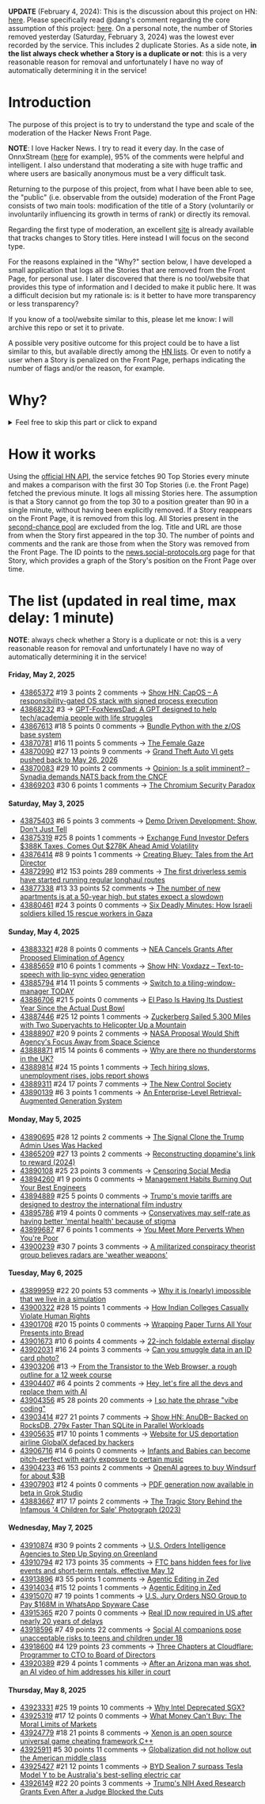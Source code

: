 **UPDATE** (February 4, 2024): This is the discussion about this project on HN: [here](https://news.ycombinator.com/item?id=39230513). Please specifically read @dang's comment regarding the core assumption of this project: [here](https://news.ycombinator.com/item?id=39231537). On a personal note, the number of Stories removed yesterday (Saturday, February 3, 2024) was the lowest ever recorded by the service. This includes 2 duplicate Stories. As a side note, **in the list always check whether a Story is a duplicate or not**: this is a very reasonable reason for removal and unfortunately I have no way of automatically determining it in the service!

# Introduction

The purpose of this project is to try to understand the type and scale of the moderation of the Hacker News Front Page.

**NOTE**: I love Hacker News. I try to read it every day. In the case of OnnxStream ([here](https://news.ycombinator.com/item?id=37752632) for example), 95% of the comments were helpful and intelligent. I also understand that moderating a site with huge traffic and where users are basically anonymous must be a very difficult task.

Returning to the purpose of this project, from what I have been able to see, the "public" (i.e. observable from the outside) moderation of the Front Page consists of two main tools: modification of the title of a Story (voluntarily or involuntarily influencing its growth in terms of rank) or directly its removal.

Regarding the first type of moderation, an excellent [site](https://hackernewstitles.netlify.app/) is already available that tracks changes to Story titles. Here instead I will focus on the second type.

For the reasons explained in the "Why?" section below, I have developed a small application that logs all the Stories that are removed from the Front Page, for personal use. I later discovered that there is no tool/website that provides this type of information and I decided to make it public here. It was a difficult decision but my rationale is: is it better to have more transparency or less transparency?

If you know of a tool/website similar to this, please let me know: I will archive this repo or set it to private.

A possible very positive outcome for this project could be to have a list similar to this, but available directly among the [HN lists](https://news.ycombinator.com/lists). Or even to notify a user when a Story is penalized on the Front Page, perhaps indicating the number of flags and/or the reason, for example.

# Why?

<details>
<summary>Feel free to skip this part or click to expand</summary>

A friend of mine posted two Stories on Hacker News related to OnnxStream (31 days apart), the first related to SDXL Turbo support and the second related to TinyLlama and Mistral 7B support.

In the case of the [first](https://news.ycombinator.com/item?id=38646969), the Story was among the first on the Front Page, until its title was changed from "Stable Diffusion Turbo on a Raspberry Pi Zero 2 generates an image in 29 minutes" to "OnnxStream: Stable Diffusion XL 1.0 Base on a Raspberry Pi Zero 2". This effectively "killed" the Story. One user pointed out that the new title didn't reflect the spirit of the Story (thanks @practice9).

In the case of the [second](https://news.ycombinator.com/item?id=38991145), the Story was in third place on the Front Page, less than an hour after the submission. In this case it was simply removed from the Front Page.

Having discovered this, perplexed, I sent an email to the moderator. @dang, who was very kind and quick in his response, explained to me that the Story had been flagged by users even without being explicitly [flagged], and that he could therefore only hypothesize the causes of the flag. His hypothesis was that (some?) users might be fed up with news related to LLMs.

While I have no reason to doubt Daniel's good faith, it's hard to believe that HN users would be tired of LLM-related news.

So I decided to develop a small console application to determine the frequency of this phenomenon (actually I was also motivated by the prospect of writing some C# code, after more than 2 years of complete abstinence). I subsequently discovered that there were no tools/websites that monitored this specific phenomenon and I therefore decided to make it public here.

</details>

# How it works

Using the [official HN API](https://github.com/HackerNews/API), the service fetches 90 Top Stories every minute and makes a comparison with the first 30 Top Stories (i.e. the Front Page) fetched the previous minute. It logs all missing Stories here. The assumption is that a Story cannot go from the top 30 to a position greater than 90 in a single minute, without having been explicitly removed. If a Story reappears on the Front Page, it is removed from this log. All Stories present in the [second-chance pool](https://news.ycombinator.com/pool) are excluded from the log. Title and URL are those from when the Story first appeared in the top 30. The number of points and comments and the rank are those from when the Story was removed from the Front Page. The ID points to the [news.social-protocols.org](https://news.social-protocols.org) page for that Story, which provides a graph of the Story's position on the Front Page over time.

# The list (updated in real time, max delay: 1 minute)

**NOTE**: always check whether a Story is a duplicate or not: this is a very reasonable reason for removal and unfortunately I have no way of automatically determining it in the service!

#### **Friday, May 2, 2025**<!-- HN:43865372:start -->
* [43865372](https://news.social-protocols.org/stats?id=43865372) #19 3 points 2 comments -> [Show HN: CapOS – A responsibility-gated OS stack with signed process execution](https://zenodo.org/communities/xtothepowerofinfinity/records)<!-- HN:43865372:end --><!-- HN:43868232:start -->
* [43868232](https://news.social-protocols.org/stats?id=43868232) #3 -> [GPT-FoxNewsDad: A GPT designed to help tech/academia people with life struggles](https://chatgpt.com/g/g-6814740bd1cc81919d28a7c4b8db055d-gpt-foxnewsdad)<!-- HN:43868232:end --><!-- HN:43867613:start -->
* [43867613](https://news.social-protocols.org/stats?id=43867613) #18 5 points 0 comments -> [Bundle Python with the z/OS base system](https://ibm-z-hardware-and-operating-systems.ideas.ibm.com/ideas/ZOS-I-3993)<!-- HN:43867613:end --><!-- HN:43870781:start -->
* [43870781](https://news.social-protocols.org/stats?id=43870781) #16 11 points 5 comments -> [The Female Gaze](https://www.maryharrington.co.uk/p/the-female-gaze)<!-- HN:43870781:end --><!-- HN:43870090:start -->
* [43870090](https://news.social-protocols.org/stats?id=43870090) #27 13 points 9 comments -> [Grand Theft Auto VI gets pushed back to May 26, 2026](https://arstechnica.com/gaming/2025/05/gta-vi-will-miss-2025-after-all-new-target-is-may-26-2026/)<!-- HN:43870090:end --><!-- HN:43870083:start -->
* [43870083](https://news.social-protocols.org/stats?id=43870083) #29 10 points 2 comments -> [Opinion: Is a split imminent? – Synadia demands NATS back from the CNCF](https://www.heise.de/en/opinion/Opinion-Is-a-split-imminent-Synadia-demands-NATS-back-from-the-CNCF-10366963.html)<!-- HN:43870083:end --><!-- HN:43869203:start -->
* [43869203](https://news.social-protocols.org/stats?id=43869203) #30 6 points 1 comments -> [The Chromium Security Paradox](https://www.island.io/blog/the-chromium-security-paradox)<!-- HN:43869203:end -->
#### **Saturday, May 3, 2025**
<!-- HN:43875403:start -->
* [43875403](https://news.social-protocols.org/stats?id=43875403) #6 5 points 3 comments -> [Demo Driven Development: Show, Don't Just Tell](https://shubhanshu.com/blog/demo-driven-development.html#demo-driven-development)<!-- HN:43875403:end --><!-- HN:43875319:start -->
* [43875319](https://news.social-protocols.org/stats?id=43875319) #25 8 points 1 comments -> [Exchange Fund Investor Defers $388K Taxes, Comes Out $278K Ahead Amid Volatility](https://usecache.com/companion/erics-journey-how-cache-helped-protect-wealth-as-the-market-turned)<!-- HN:43875319:end --><!-- HN:43876414:start -->
* [43876414](https://news.social-protocols.org/stats?id=43876414) #8 9 points 1 comments -> [Creating Bluey: Tales from the Art Director](https://substack.com/home/post/p-160238071)<!-- HN:43876414:end --><!-- HN:43872990:start -->
* [43872990](https://news.social-protocols.org/stats?id=43872990) #12 153 points 289 comments -> [The first driverless semis have started running regular longhaul routes](https://www.cnn.com/2025/05/01/business/first-driverless-semis-started-regular-routes)<!-- HN:43872990:end --><!-- HN:43877338:start -->
* [43877338](https://news.social-protocols.org/stats?id=43877338) #13 33 points 52 comments -> [The number of new apartments is at a 50-year high, but states expect a slowdown](https://oregoncapitalchronicle.com/2025/05/02/the-number-of-new-apartments-is-at-a-50-year-high-but-states-expect-a-slowdown/)<!-- HN:43877338:end --><!-- HN:43880461:start -->
* [43880461](https://news.social-protocols.org/stats?id=43880461) #24 3 points 0 comments -> [Six Deadly Minutes: How Israeli soldiers killed 15 rescue workers in Gaza](https://www.nytimes.com/video/world/middleeast/100000010140613/israel-gaza-medics-attack-idf.html)<!-- HN:43880461:end -->
#### **Sunday, May 4, 2025**
<!-- HN:43883321:start -->
* [43883321](https://news.social-protocols.org/stats?id=43883321) #28 8 points 0 comments -> [NEA Cancels Grants After Proposed Elimination of Agency](https://www.artnews.com/art-news/news/national-endowment-for-the-arts-cancels-grants-trump-1234740558/)<!-- HN:43883321:end --><!-- HN:43885659:start -->
* [43885659](https://news.social-protocols.org/stats?id=43885659) #10 6 points 1 comments -> [Show HN: Voxdazz – Text-to-speech with lip-sync video generation](https://voxdazz.com)<!-- HN:43885659:end --><!-- HN:43885794:start -->
* [43885794](https://news.social-protocols.org/stats?id=43885794) #14 11 points 5 comments -> [Switch to a tiling-window-manager TODAY](https://github.com/uint23/sxwm)<!-- HN:43885794:end --><!-- HN:43886706:start -->
* [43886706](https://news.social-protocols.org/stats?id=43886706) #21 5 points 0 comments -> [El Paso Is Having Its Dustiest Year Since the Actual Dust Bowl](https://gizmodo.com/el-paso-is-having-its-dustiest-year-since-the-actual-dust-bowl-2000596987)<!-- HN:43886706:end --><!-- HN:43887446:start -->
* [43887446](https://news.social-protocols.org/stats?id=43887446) #25 12 points 1 comments -> [Zuckerberg Sailed 5,300 Miles with Two Superyachts to Helicopter Up a Mountain](https://www.sustainability-times.com/sustainable-business/mark-zuckerberg-sailed-5300-miles-with-two-superyachts-only-to-helicopter-up-a-mountain-and-ski-down-in-billionaire-style/)<!-- HN:43887446:end --><!-- HN:43888907:start -->
* [43888907](https://news.social-protocols.org/stats?id=43888907) #20 9 points 2 comments -> [NASA Proposal Would Shift Agency's Focus Away from Space Science](https://www.nytimes.com/2025/05/02/us/politics/trump-budget-nasa-cuts.html)<!-- HN:43888907:end --><!-- HN:43888871:start -->
* [43888871](https://news.social-protocols.org/stats?id=43888871) #15 14 points 6 comments -> [Why are there no thunderstorms in the UK?](https://www.onepotscience.com/why-are-there-no-thunderstorms-in-the-uk/)<!-- HN:43888871:end --><!-- HN:43889814:start -->
* [43889814](https://news.social-protocols.org/stats?id=43889814) #24 15 points 1 comments -> [Tech hiring slows, unemployment rises, jobs report shows](https://www.computerworld.com/article/3976643/tech-hiring-slows-unemployment-rises-jobs-report-shows.html)<!-- HN:43889814:end --><!-- HN:43889311:start -->
* [43889311](https://news.social-protocols.org/stats?id=43889311) #24 17 points 7 comments -> [The New Control Society](https://www.thenewatlantis.com/publications/the-new-control-society)<!-- HN:43889311:end --><!-- HN:43890139:start -->
* [43890139](https://news.social-protocols.org/stats?id=43890139) #6 3 points 1 comments -> [An Enterprise-Level Retrieval-Augmented Generation System](https://comfyai.app/article/llm-applications/enterprise-level-rag-hands-on-practice-II)<!-- HN:43890139:end -->
#### **Monday, May 5, 2025**
<!-- HN:43890695:start -->
* [43890695](https://news.social-protocols.org/stats?id=43890695) #28 12 points 2 comments -> [The Signal Clone the Trump Admin Uses Was Hacked](https://micahflee.com/the-signal-clone-the-trump-admin-uses-was-hacked/)<!-- HN:43890695:end --><!-- HN:43865209:start -->
* [43865209](https://news.social-protocols.org/stats?id=43865209) #27 13 points 2 comments -> [Reconstructing dopamine's link to reward (2024)](https://www.thetransmitter.org/dopamine/reconstructing-dopamines-link-to-reward/)<!-- HN:43865209:end --><!-- HN:43890108:start -->
* [43890108](https://news.social-protocols.org/stats?id=43890108) #25 23 points 3 comments -> [Censoring Social Media](https://www.tbray.org/ongoing/When/202x/2025/04/28/Censoring-Social-Media)<!-- HN:43890108:end --><!-- HN:43894260:start -->
* [43894260](https://news.social-protocols.org/stats?id=43894260) #1 9 points 0 comments -> [Management Habits Burning Out Your Best Engineers](https://techleaderslaunchpad.com/resources/blog/9-management-habits-quietly-burning-out-your-best-engineers)<!-- HN:43894260:end --><!-- HN:43894889:start -->
* [43894889](https://news.social-protocols.org/stats?id=43894889) #25 5 points 0 comments -> [Trump's movie tariffs are designed to destroy the international film industry](https://www.theguardian.com/film/2025/may/05/trumps-movie-tariffs-are-designed-to-destroy-the-international-film-industry)<!-- HN:43894889:end --><!-- HN:43895786:start -->
* [43895786](https://news.social-protocols.org/stats?id=43895786) #19 4 points 0 comments -> [Conservatives may self-rate as having better 'mental health' because of stigma](https://medicalxpress.com/news/2025-04-mental-health-stigma-term.html)<!-- HN:43895786:end --><!-- HN:43899687:start -->
* [43899687](https://news.social-protocols.org/stats?id=43899687) #7 6 points 1 comments -> [You Meet More Perverts When You're Poor](https://peaked.substack.com/p/you-meet-more-perverts-when-youre)<!-- HN:43899687:end --><!-- HN:43900239:start -->
* [43900239](https://news.social-protocols.org/stats?id=43900239) #30 7 points 3 comments -> [A militarized conspiracy theorist group believes radars are 'weather weapons'](https://www.cnn.com/2025/05/05/weather/weather-weapons-nws-radar-attack)<!-- HN:43900239:end -->
#### **Tuesday, May 6, 2025**
<!-- HN:43899959:start -->
* [43899959](https://news.social-protocols.org/stats?id=43899959) #22 20 points 53 comments -> [Why it is (nearly) impossible that we live in a simulation](https://arxiv.org/abs/2504.08461)<!-- HN:43899959:end --><!-- HN:43900322:start -->
* [43900322](https://news.social-protocols.org/stats?id=43900322) #28 15 points 1 comments -> [How Indian Colleges Casually Violate Human Rights](https://isomorphism.xyz/blog/2025/indian-colleges/)<!-- HN:43900322:end --><!-- HN:43901708:start -->
* [43901708](https://news.social-protocols.org/stats?id=43901708) #20 15 points 0 comments -> [Wrapping Paper Turns All Your Presents into Bread](https://spoon-tamago.com/bread-wrapping-paper/)<!-- HN:43901708:end --><!-- HN:43901673:start -->
* [43901673](https://news.social-protocols.org/stats?id=43901673) #10 6 points 4 comments -> [22-inch foldable external display](https://uperfect.com/products/omega-flexible-display-22-inch)<!-- HN:43901673:end --><!-- HN:43902031:start -->
* [43902031](https://news.social-protocols.org/stats?id=43902031) #16 24 points 3 comments -> [Can you smuggle data in an ID card photo?](https://informatykzakladowy.pl/pierwszy-na-swiecie-dowod-osobisty-z-reklama-bloga/)<!-- HN:43902031:end --><!-- HN:43903206:start -->
* [43903206](https://news.social-protocols.org/stats?id=43903206) #13 -> [From the Transistor to the Web Browser, a rough outline for a 12 week course](https://github.com/andrewn6/fromthetransistor)<!-- HN:43903206:end --><!-- HN:43904407:start -->
* [43904407](https://news.social-protocols.org/stats?id=43904407) #6 4 points 2 comments -> [Hey, let's fire all the devs and replace them with AI](https://mdwdotla.medium.com/hey-lets-fire-all-the-devs-and-replace-them-with-ai-8a0c3011d12)<!-- HN:43904407:end --><!-- HN:43904356:start -->
* [43904356](https://news.social-protocols.org/stats?id=43904356) #5 28 points 20 comments -> [I so hate the phrase "vibe coding"](https://artiss.blog/2025/03/i-so-hate-the-phrase-vibe-coding/)<!-- HN:43904356:end --><!-- HN:43903414:start -->
* [43903414](https://news.social-protocols.org/stats?id=43903414) #27 21 points 7 comments -> [Show HN: AnuDB– Backed on RocksDB, 279x Faster Than SQLite in Parallel Workloads](https://github.com/hash-anu/AnuDB)<!-- HN:43903414:end --><!-- HN:43905635:start -->
* [43905635](https://news.social-protocols.org/stats?id=43905635) #17 10 points 1 comments -> [Website for US deportation airline GlobalX defaced by hackers](https://www.reuters.com/world/us/website-us-deportation-airline-globalx-defaced-by-hackers-2025-05-05/)<!-- HN:43905635:end --><!-- HN:43906716:start -->
* [43906716](https://news.social-protocols.org/stats?id=43906716) #14 6 points 0 comments -> [Infants and Babies can become pitch-perfect with early exposure to certain music](https://www.babymusic.ai/methodology)<!-- HN:43906716:end --><!-- HN:43904233:start -->
* [43904233](https://news.social-protocols.org/stats?id=43904233) #6 153 points 2 comments -> [OpenAI agrees to buy Windsurf for about $3B](https://www.reuters.com/business/openai-agrees-buy-windsurf-about-3-billion-bloomberg-news-reports-2025-05-06/)<!-- HN:43904233:end --><!-- HN:43907903:start -->
* [43907903](https://news.social-protocols.org/stats?id=43907903) #12 4 points 0 comments -> [PDF generation now available in beta in Grok Studio](https://twitter.com/grok/status/1919797270670967006)<!-- HN:43907903:end --><!-- HN:43883667:start -->
* [43883667](https://news.social-protocols.org/stats?id=43883667) #17 17 points 2 comments -> [The Tragic Story Behind the Infamous '4 Children for Sale' Photograph (2023)](https://allthatsinteresting.com/4-children-for-sale)<!-- HN:43883667:end -->
#### **Wednesday, May 7, 2025**
<!-- HN:43910874:start -->
* [43910874](https://news.social-protocols.org/stats?id=43910874) #30 9 points 2 comments -> [U.S. Orders Intelligence Agencies to Step Up Spying on Greenland](https://www.wsj.com/world/greenland-spying-us-intelligence-809c4ef2)<!-- HN:43910874:end --><!-- HN:43910794:start -->
* [43910794](https://news.social-protocols.org/stats?id=43910794) #2 173 points 35 comments -> [FTC bans hidden fees for live events and short-term rentals, effective May 12](https://techcrunch.com/2025/05/05/ftc-bans-hidden-fees-for-live-events-and-short-term-rentals-effective-may-12/)<!-- HN:43910794:end --><!-- HN:43913896:start -->
* [43913896](https://news.social-protocols.org/stats?id=43913896) #3 55 points 1 comments -> [Agentic Editing in Zed](https://zed.dev/blog/fastest-ai-code-editor?e=60)<!-- HN:43913896:end --><!-- HN:43914034:start -->
* [43914034](https://news.social-protocols.org/stats?id=43914034) #15 12 points 1 comments -> [Agentic Editing in Zed](https://zed.dev/agentic)<!-- HN:43914034:end --><!-- HN:43915070:start -->
* [43915070](https://news.social-protocols.org/stats?id=43915070) #7 19 points 1 comments -> [U.S. Jury Orders NSO Group to Pay $168M in WhatsApp Spyware Case](https://techoreon.com/us-jury-nso-group-pay-whatsapp-168-million-spyware/)<!-- HN:43915070:end --><!-- HN:43915365:start -->
* [43915365](https://news.social-protocols.org/stats?id=43915365) #20 7 points 0 comments -> [Real ID now required in US after nearly 20 years of delays](https://www.theguardian.com/us-news/2025/may/07/real-id-domestic-flights)<!-- HN:43915365:end --><!-- HN:43918596:start -->
* [43918596](https://news.social-protocols.org/stats?id=43918596) #7 49 points 22 comments -> [Social AI companions pose unacceptable risks to teens and children under 18](https://www.commonsensemedia.org/ai-ratings/social-ai-companions)<!-- HN:43918596:end --><!-- HN:43918600:start -->
* [43918600](https://news.social-protocols.org/stats?id=43918600) #4 129 points 23 comments -> [Three Chapters at Cloudflare: Programmer to CTO to Board of Directors](https://blog.cloudflare.com/en-us/three-chapters-at-cloudflare-programmer-to-cto-to-board-of-directors/)<!-- HN:43918600:end --><!-- HN:43920389:start -->
* [43920389](https://news.social-protocols.org/stats?id=43920389) #29 4 points 1 comments -> [After an Arizona man was shot, an AI video of him addresses his killer in court](https://www.npr.org/2025/05/07/g-s1-64640/ai-impact-statement-murder-victim)<!-- HN:43920389:end -->
#### **Thursday, May 8, 2025**
<!-- HN:43923331:start -->
* [43923331](https://news.social-protocols.org/stats?id=43923331) #25 19 points 10 comments -> [Why Intel Deprecated SGX?](https://hardenedvault.net/blog/2022-01-15-sgx-deprecated/)<!-- HN:43923331:end --><!-- HN:43925319:start -->
* [43925319](https://news.social-protocols.org/stats?id=43925319) #17 12 points 0 comments -> [What Money Can't Buy: The Moral Limits of Markets](https://sandel.scholars.harvard.edu/publications/what-money-cant-buy-moral-limits-markets)<!-- HN:43925319:end --><!-- HN:43924779:start -->
* [43924779](https://news.social-protocols.org/stats?id=43924779) #18 21 points 8 comments -> [Xenon is an open source universal game cheating framework C++](https://github.com/kiocode/xenon-cheats)<!-- HN:43924779:end --><!-- HN:43925911:start -->
* [43925911](https://news.social-protocols.org/stats?id=43925911) #5 30 points 11 comments -> [Globalization did not hollow out the American middle class](https://www.noahpinion.blog/p/globalization-did-not-hollow-out)<!-- HN:43925911:end --><!-- HN:43925427:start -->
* [43925427](https://news.social-protocols.org/stats?id=43925427) #21 12 points 1 comments -> [BYD Sealion 7 surpass Tesla Model Y to be Australia's best-selling electric car](https://www.drive.com.au/news/byd-sealion-7-surpasses-tesla-model-y-to-become-australias-new-best-selling-electric-car/)<!-- HN:43925427:end --><!-- HN:43926149:start -->
* [43926149](https://news.social-protocols.org/stats?id=43926149) #22 20 points 3 comments -> [Trump's NIH Axed Research Grants Even After a Judge Blocked the Cuts](https://www.propublica.org/article/trump-nih-cuts-transgender-research-grants)<!-- HN:43926149:end -->